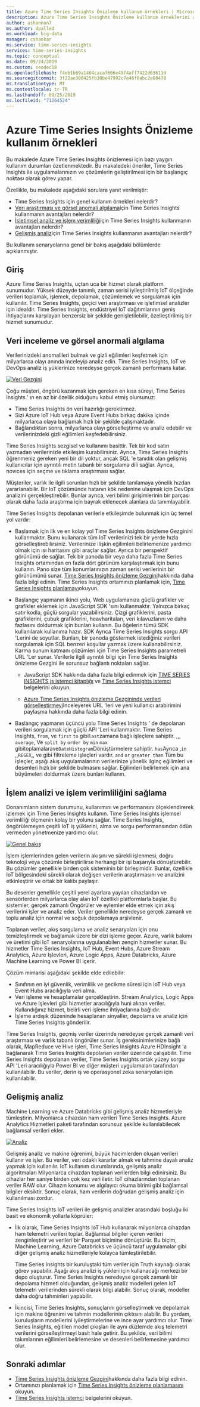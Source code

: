 ```yaml
---
title: Azure Time Series Insights Önizleme kullanım örnekleri | Microsoft Docs
description: Azure Time Series Insights Önizleme kullanım örneklerini anlayın.
author: ashannon7
ms.author: dpalled
ms.workload: big-data
manager: cshankar
ms.service: time-series-insights
services: time-series-insights
ms.topic: conceptual
ms.date: 09/24/2019
ms.custom: seodec18
ms.openlocfilehash: f4eb1b69a1464cacaf666e49f4aff7422d63611d
ms.sourcegitcommit: 3f22ae300425fb30be47992c7e46f0abc2e68478
ms.translationtype: MT
ms.contentlocale: tr-TR
ms.lasthandoff: 09/25/2019
ms.locfileid: "71264524"
---
```

# <a name="azure-time-series-insights-preview-use-cases"></a>Azure Time Series Insights Önizleme kullanım örnekleri

Bu makalede Azure Time Series Insights önizlemesi için bazı yaygın kullanım durumları özetlenmektedir. Bu makaledeki öneriler, Time Series Insights ile uygulamalarınızın ve çözümlerin geliştirilmesi için bir başlangıç noktası olarak görev yapar.

Özellikle, bu makalede aşağıdaki sorulara yanıt verilmiştir:

* Time Series Insights için genel kullanım örnekleri nelerdir?
* [Veri araştırması ve görsel anomali algılama](#data-exploration-and-visual-anomaly-detection)için Time Series Insights kullanmanın avantajları nelerdir?
* [İşletimsel analiz ve işlem verimliliği](#operational-analysis-and-driving-process-efficiency)için Time Series Insights kullanmanın avantajları nelerdir?
* [Gelişmiş analiz](#advanced-analytics)için Time Series Insights kullanmanın avantajları nelerdir?

Bu kullanım senaryolarına genel bir bakış aşağıdaki bölümlerde açıklanmıştır.

## <a name="introduction"></a>Giriş

Azure Time Series Insights, uçtan uca bir hizmet olarak platform sunumudur. Yüksek düzeyde tanımlı, zaman serisi iyileştirilmiş IoT ölçeğinde verileri toplamak, işlemek, depolamak, çözümlemek ve sorgulamak için kullanılır. Time Series Insights, geçici veri araştırması ve işletimsel analizler için idealdir. Time Series Insights, endüstriyel IoT dağıtımlarının geniş ihtiyaçlarını karşılayan benzersiz bir şekilde genişletilebilir, özelleştirilmiş bir hizmet sunumudur.

## <a name="data-exploration-and-visual-anomaly-detection"></a>Veri inceleme ve görsel anormali algılama

Verilerinizdeki anomalileri bulmak ve gizli eğilimleri keşfetmek için milyarlarca olayı anında inceleyip analiz edin. Time Series Insights, IoT ve DevOps analiz iş yüklerinize neredeyse gerçek zamanlı performans katar.

[![Veri Gezgini](media/v2-update-use-cases/data-explorer.svg)](media/v2-update-use-cases/data-explorer.svg#lightbox)

Çoğu müşteri, öngörü kazanmak için gereken en kısa süreyi, Time Series Insights ' ın en az bir özellik olduğunu kabul etmiş olursunuz:

* Time Series Insights ön veri hazırlığı gerektirmez. 
* Sizi Azure IoT Hub veya Azure Event Hubs birkaç dakika içinde milyarlarca olaya bağlamak hızlı bir şekilde çalışmaktadır. 
* Bağlandıktan sonra, milyarlarca olayı görselleştirme ve analiz edebilir ve verilerinizdeki gizli eğilimleri keşfedebilirsiniz.

Time Series Insights sezgisel ve kullanımı basittir. Tek bir kod satırı yazmadan verilerinizle etkileşim kurabilirsiniz. Ayrıca, Time Series Insights öğrenmeniz gereken yeni bir dil yoktur, ancak SQL 'e tanıdık olan gelişmiş kullanıcılar için ayrıntılı metin tabanlı bir sorgulama dili sağlar. Ayrıca, novıces için seçme ve tıklama araştırması sağlar.

Müşteriler, varlık ile ilgili sorunları hızlı bir şekilde tanılamaya yönelik hızdan yararlanabilir. Bir IoT çözümünde hatanın kök nedenine ulaşmak için DevOps analizini gerçekleştirebilir. Bunlar ayrıca, veri bilimi girişimlerinin bir parçası olarak daha fazla araştırma için bayrak eklenecek alanlara da tanımlayabilir.  

Time Series Insights depolanan verilerle etkileşimde bulunmak için üç temel yol vardır:

- Başlamak için ilk ve en kolay yol Time Series Insights önizleme Gezginini kullanmaktır. Bunu kullanarak tüm IoT verilerinizi tek bir yerde hızla görselleştirebilirsiniz. Verilerinize ilişkin eğilimleri belirlemenize yardımcı olmak için ısı haritasını gibi araçlar sağlar. Ayrıca bir perspektif görünümü de sağlar. Tek bir panoda bir veya daha fazla Time Series Insights ortamından en fazla dört görünüm karşılaştırmak için bunu kullanın. Pano size tüm konumlarınızın zaman serisi verilerinin bir görünümünü sunar. [Time Series Insights önizleme Gezgini](./time-series-insights-update-explorer.md)hakkında daha fazla bilgi edinin. Time Series Insights ortamınızı planlamak için, [Time Series Insights planlamayı](./time-series-insights-update-plan.md)okuyun.

- Başlangıç yapmanın ikinci yolu, Web uygulamanıza güçlü grafikler ve grafikler eklemek için JavaScript SDK 'sını kullanmaktır. Yalnızca birkaç satır kodla, güçlü sorgular yazabilirsiniz. Çizgi grafiklerini, pasta grafiklerini, çubuk grafiklerini, heavharitaları, veri kılavuzlarını ve daha fazlasını doldurmak için bunları kullanın. Bu öğelerin tümü SDK kullanılarak kullanıma hazır. SDK Ayrıca Time Series Insights sorgu API 'Lerini de soyutlar. Bunları, bir panoda göstermek istediğiniz verileri sorgulamak için SQL benzeri koşullar yazmak üzere kullanabilirsiniz. Karma sunum katmanı çözümleri için Time Series Insights parametreli URL 'Ler sunar. Verilerle ilgili ayrıntılı bilgi için Time Series Insights önizleme Gezgini ile sorunsuz bağlantı noktaları sağlar.

    * JavaScript SDK hakkında daha fazla bilgi edinmek için [TIME SERIES INSIGHTS js istemci kitaplığı](tutorial-explore-js-client-lib.md) ve [Time Series Insights istemci](https://github.com/Microsoft/tsiclient) belgelerini okuyun.

    * [Azure Time Series Insights önizleme Gezgininde verileri görselleştirmeyi](time-series-insights-update-explorer.md)Inceleyerek URL 'leri ve yeni kullanıcı arabirimini paylaşma hakkında daha fazla bilgi edinin.

- Başlangıç yapmanın üçüncü yolu Time Series Insights ' de depolanan verileri sorgulamak için güçlü API 'Leri kullanmaktır. Time Series Insights, `from`, ve `first` `to` gibi`last`zamana bağlı işleçlere sahiptir. ,,, `average`, Ve `split by` `order by` `min` `max` gibitoplamalarave`DateHistogram`Dönüştürmelere sahiptir. `has`Ayrıca ,`in` ,,`REGEX`,, ve gibi filtreleme işleçleri vardır. `and` `or` `greater than` Tüm bu işleçler, aşağı akış uygulamalarının verilerinize yönelik ilginç eğilimleri ve desenleri hızlı bir şekilde bulmasını sağlar. Eğilimleri belirlemek için ana büyümeleri doldurmak üzere bunları kullanın.

## <a name="operational-analysis-and-driving-process-efficiency"></a>İşlem analizi ve işlem verimliliğini sağlama

Donanımların sistem durumunu, kullanımını ve performansını ölçeklendirerek izlemek için Time Series Insights kullanın. Time Series Insights işlemsel verimliliği ölçmenin kolay bir yolunu sağlar. Time Series Insights, öngörülemeyen çeşitli IoT iş yüklerini, alma ve sorgu performansından ödün vermeden yönetmenize yardımcı olur.

[![Genel bakış](media/v2-update-use-cases/overview.svg)](media/v2-update-use-cases/overview.svg#lightbox)

İşlem işlemlerinden gelen verilerin akışını ve sürekli işlenmesi, doğru teknoloji veya çözümle birleştirilirse herhangi bir işi başarıyla dönüştürebilir. Bu çözümler genellikle birden çok sisteminin bir birleşimidir. Bunlar, özellikle IoT bölgesindeki sürekli olarak değişen verilerin araştırmasını ve analizini etkinleştirir ve ortak bir kalıbı paylaşır.

Bu desenler genellikle çeşitli yerel ayarlara yayılan cihazlardan ve sensörlerden milyarlarca olay alan IoT özellikli platformlarla başlar. Bu sistemler, gerçek zamanlı Öngörüler ve eylemler elde etmek için akış verilerini işler ve analiz eder. Veriler genellikle neredeyse gerçek zamanlı ve toplu analiz için normal ve soğuk depolamaya arşivlenir.

Toplanan veriler, akış sorgulama ve analiz senaryoları için onu temizleştirmek ve bağlamak üzere bir dizi işleme geçer. Azure, varlık bakımı ve üretimi gibi IoT senaryolarına uygulanabilen zengin hizmetler sunar. Bu hizmetler Time Series Insights, IoT Hub, Event Hubs, Azure Stream Analytics, Azure Işlevleri, Azure Logic Apps, Azure Databricks, Azure Machine Learning ve Power BI içerir.

Çözüm mimarisi aşağıdaki şekilde elde edilebilir:

- Sınıfının en iyi güvenlik, verimlilik ve gecikme süresi için IoT Hub veya Event Hubs aracılığıyla veri alma.
- Veri işleme ve hesaplamalar gerçekleştirin. Stream Analytics, Logic Apps ve Azure Işlevleri gibi hizmetler aracılığıyla huni alınan veriler. Kullandığınız hizmet, belirli veri işleme ihtiyaçlarına bağlıdır.
- İşleme ardışık düzeninde hesaplanan sinyaller, depolama ve analiz için Time Series Insights gönderilir.

Time Series Insights, geçmiş veriler üzerinde neredeyse gerçek zamanlı veri araştırması ve varlık tabanlı öngörüler sunar. İş gereksinimlerinize bağlı olarak, MapReduce ve Hive işleri, Time Series Insights Azure HDInsight 'a bağlanarak Time Series Insights depolanan veriler üzerinde çalışabilir. Time Series Insights depolanan veriler, Time Series Insights ortak yüzey sorgu API 'Leri aracılığıyla Power BI ve diğer müşteri uygulamaları tarafından kullanılabilir. Bu veriler, derin iş ve operasyonel zeka senaryoları için kullanılabilir.

## <a name="advanced-analytics"></a>Gelişmiş analiz

Machine Learning ve Azure Databricks gibi gelişmiş analiz hizmetleriyle tümleştirin. Milyonlarca cihazdan ham verileri Time Series Insights. Azure Analytics Hizmetleri paketi tarafından sorunsuz şekilde kullanılabilecek bağlamsal verileri ekler.

[![Analiz](media/v2-update-use-cases/advanced-analytics.svg)](media/v2-update-use-cases/advanced-analytics.svg#lightbox)

Gelişmiş analiz ve makine öğrenimi, büyük hacimlerden oluşan verileri kullanır ve işler. Bu veriler, veri odaklı kararlar almak ve tahmine dayalı analiz yapmak için kullanılır. IoT kullanım durumlarında, gelişmiş analiz algoritmaları Milyonlarca cihazdan toplanan verilerden bilgi edinirsiniz. Bu cihazlar her saniye birden çok kez veri iletir. IoT cihazlarından toplanan veriler RAW olur. Cihazın konumu ve algılayıcı okuma birimi gibi bağlamsal bilgiler eksiktir. Sonuç olarak, ham verilerin doğrudan gelişmiş analiz için kullanılması zordur.

Time Series Insights IoT verileri ile gelişmiş analizler arasındaki boşluğu iki basit ve ekonomik yollarla köprüler:

- İlk olarak, Time Series Insights IoT Hub kullanarak milyonlarca cihazdan ham telemetri verileri toplar. Bağlamsal bilgiler içeren verileri zenginleştirir ve verileri bir Parquet biçimine dönüştürür. Bu biçim, Machine Learning, Azure Databricks ve üçüncü taraf uygulamalar gibi diğer gelişmiş analiz hizmetleriyle kolayca tümleştirilebilir.

    Time Series Insights bir kuruluştaki tüm veriler için Truth kaynağı olarak görev yapabilir. Aşağı akış analizi iş yükleri için kullanacağı merkezi bir depo oluşturur. Time Series Insights neredeyse gerçek zamanlı bir depolama hizmeti olduğundan, gelişmiş analiz modelleri gelen IoT telemetri verilerinden sürekli olarak bilgi alabilir. Sonuç olarak, modeller daha doğru tahminleri yapabilir.

- İkincisi, Time Series Insights, sonuçlarını görselleştirmek ve depolamak için makine öğrenimi ve tahmin modellerinin çıktısını alabilir. Bu yordam, kuruluşların modellerini iyileştirmelerine ve ince ayar yardımcı olur. Time Series Insights, eğitilen model çıkışları ile aynı düzlemde akış telemetri verilerini görselleştirmeyi basit hale getirir. Bu şekilde, veri bilimi takımlarının eğilimleri belirlemesine ve desenleri belirlemesine yardımcı olur.  

## <a name="next-steps"></a>Sonraki adımlar

- [Time Series Insights önizleme Gezgini](./time-series-insights-update-explorer.md)hakkında daha fazla bilgi edinin.
- Ortamınızı planlamak için [Time Series Insights önizleme planlamasını](./time-series-insights-update-plan.md) okuyun.
- [Time Series Insights istemci](https://github.com/Microsoft/tsiclient) belgelerini okuyun.
